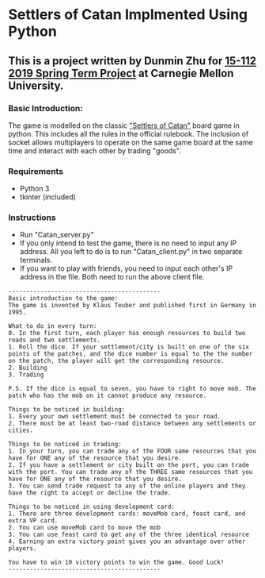 # Settlers of Catan Implmented Using Python

## This is a project written by Dunmin Zhu for [15-112 2019 Spring Term Project](http://www.krivers.net/15112-s19/notes/term-project.html) at Carnegie Mellon University.

### Basic Introduction:

The game is modelled on the classic ["Settlers of Catan"](https://www.catan.com/game/catan) board game in python. This includes all the rules in the official rulebook. The inclusion of socket allows multiplayers to operate on the same game board at the same time and interact with each other by trading "goods".

### Requirements
* Python 3
* tkinter (included)

### Instructions
* Run "Catan_server.py"
* If you only intend to test the game, there is no need to input any IP address. All you left to do is to run "Catan_client.py" in two separate terminals.
* If you want to play with friends, you need to input each other's IP address in the file. Both need to run the above client file.

```
-------------------------------------------
Basic introduction to the game:
The game is invented by Klaus Teuber and published first in Germany in 1995.

What to do in every turn:
0. In the first turn, each player has enough resources to build two roads and two settlements.
1. Roll the dice. If your settlement/city is built on one of the six points of the patches, and the dice number is equal to the the number on the patch, the player will get the corresponding resource.
2. Building
3. Trading

P.S. If the dice is equal to seven, you have to right to move mob. The patch who has the mob on it cannot produce any resource.

Things to be noticed in building:
1. Every your own settlement must be connected to your road.
2. There must be at least two-road distance between any settlements or cities.

Things to be noticed in trading:
1. In your turn, you can trade any of the FOUR same resources that you have for ONE any of the resource that you desire.
2. If you have a settlement or city built on the port, you can trade with the port. You can trade any of the THREE same resources that you have for ONE any of the resource that you desire.
3. You can send trade request to any of the online players and they have the right to accept or decline the trade.

Things to be noticed in using development card:
1. There are three development cards: moveMob card, feast card, and extra VP card.
2. You can use moveMob card to move the mob
3. You can use feast card to get any of the three identical resource
4. Earning an extra victory point gives you an advantage over other players.

You have to win 10 victory points to win the game. Good Luck!
-------------------------------------------
```
